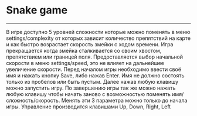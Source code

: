 # Snake game
---
В игре доступно 5 уровней сложности которые можно поменять в меню settings/complexity от которых зависит количество препятствий на карте и как быстро возрастает скорость змейки с ходом времени. Игра прекращается когда змейка сталкивается со своим хвостом, препятствием или границей поля. Предоставляется выбор начальной скорости в меню settings/speed, это не влияет на дальнейшее увеличение скорости. Перед началом игры необходимо ввести своё имя и нажать кнопку Save, либо нажав Enter. Имя не должно состоять только из пробелов или быть пустым. Далее нажав любую клавишу можно запустить игру. По завершению игры так же можно нажать любую клавишу чтобы начать заново с возможностью поменять имя/сложность/скорость. Менять эти 3 параметра можно только до начала игры. Управление производится клавишами Up, Down, Right, Left
